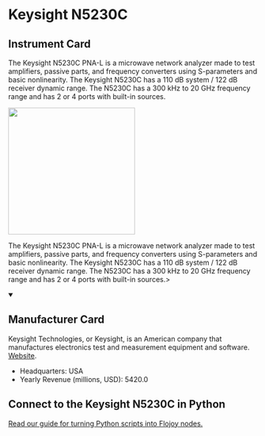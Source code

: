 
# Keysight N5230C

## Instrument Card

<div className="flex">

<div>

The Keysight N5230C PNA-L is a microwave network analyzer made to test amplifiers, passive parts, and frequency converters using S-parameters and basic nonlinearity. The Keysight N5230C has a 110 dB system / 122 dB receiver dynamic range. The N5230C has a 300 kHz to 20 GHz frequency range and has 2 or 4 ports with built-in sources.

</div>

<img width="256" src="https://v5.airtableusercontent.com/v1/19/19/1691539200000/bXpqq6S5pUewQJ-6mSD1Mg/XMqVj37U1j7yV5izfmuptWe9WJwE-5nUEIzYMELnDofX3cJzHYqzRAakjBc6lm1mm20uqY_fYL400cahNC2DVr6pTKGfq5h44tKf0-DmJJE/_mBlzt0AUzeD37sQHBuhcss5eCi_xEgS5WKuG0SHx2A"/>

</div>

The Keysight N5230C PNA-L is a microwave network analyzer made to test amplifiers, passive parts, and frequency converters using S-parameters and basic nonlinearity. The Keysight N5230C has a 110 dB system / 122 dB receiver dynamic range. The N5230C has a 300 kHz to 20 GHz frequency range and has 2 or 4 ports with built-in sources.>

<details open>
<summary><h2>Manufacturer Card</h2></summary>

Keysight Technologies, or Keysight, is an American company that manufactures electronics test and measurement equipment and software. <a href="https://www.keysight.com/us/en/home.html">Website</a>.

<ul>
  <li>Headquarters: USA</li>
  <li>Yearly Revenue (millions, USD): 5420.0</li>
</ul>
</details>

## Connect to the Keysight N5230C in Python

[Read our guide for turning Python scripts into Flojoy nodes.](https://docs.flojoy.ai/custom-nodes/creating-custom-node/)


